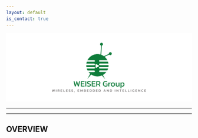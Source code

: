 ```yaml
---
layout: default
is_contact: true
---
```

![Image for the course](banner.png)  

----
****

## OVERVIEW  
